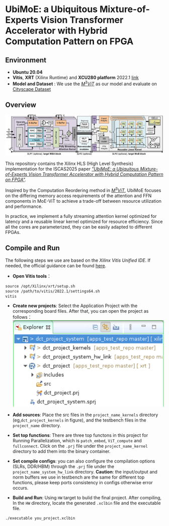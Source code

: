 # UbiMoE: a Ubiquitous Mixture-of-Experts Vision Transformer Accelerator with Hybrid Computation Pattern on FPGA

## Environment
- **Ubuntu 20.04**
- **Vitis**, **XRT** (Xilinx Runtime) and **XCU280 platform** 2022.1 [link](https://www.xilinx.com/support/download/index.html/content/xilinx/en/downloadNav/alveo/u280.html) 
- **Model and Dataset** : We use the [$M^3ViT$](https://github.com/VITA-Group/M3ViT) as our model and evaluate on [Cityscape Dataset](https://www.cityscapes-dataset.com/)

## Overview
![UbiMoE Overall architecture](images/overall.png)

This repository contains the Xilinx HLS (High Level Synthesis) implementation for the ISCAS2025 paper  *["UbiMoE: a Ubiquitous Mixture-of-Experts Vision Transformer Accelerator with Hybrid Computation Pattern on FPGA"](https://arxiv.org/abs/2502.05602).*

Inspired by the Computation Reordering method in [$M^3ViT$](https://github.com/VITA-Group/M3ViT), UbiMoE focuses on the differing memory access requirements of the attention and FFN components in MoE-ViT to achieve a trade-off between resource utilization and performance. 

In practice, we implement a fully streaming attention kernel optimized for latency and a reusable linear kernel optimized for resource efficiency. Since all the cores are parameterized, they can be easily adapted to different FPGAs.


## Compile and Run
The following steps we use are based on the *Xilinx Vitis Unified IDE*. If needed, the official guidance can be found [here](https://docs.amd.com/r/2022.1-English/ug1393-vitis-application-acceleration/Using-the-Vitis-IDE).

- **Open Vitis tools**：
```shell
source /opt/Xilinx/xrt/setup.sh
source /path/to/vitis/2022.1/settings64.sh
vitis
```

- **Create new projects**:
Select the Application Project with the corresponding board files. After that, you can open the project as follows：
![original_project](images/project.png)

- **Add sources**:
Place the src files in the `project_name_kernels` directory (eg,`dct_project_kernels` in figure), and the testbench files in the `project_name` directory.

- **Set top functions**:
There are three top functons in this project for Running Parallelization, which is `patch_embed`, `ViT_compute` and `fullconnect`. Click on the `.prj` file under the `project_name_kernel` directory to add them into the binary container.

- **Set compile configs**:
 you can also configure the compilation options (SLRs, DDR/HBM) through the `.prj` file under the `project_name_system_hw_link` directory. **Caution**: the input/output and norm buffers we use in testbench are the same for different top functions, please keep ports consistency in configs otherwise error occurs.

- **Build and Run**:
Using `HW` target to bulid the final project. After compiling, In the `HW` directory, locate the generated `.xclbin` file and the executable file. 
```shell
./executable you_project.xclbin
```

